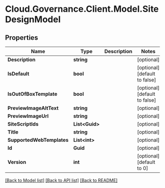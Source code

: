 # Cloud.Governance.Client.Model.SiteDesignModel
## Properties

Name | Type | Description | Notes
------------ | ------------- | ------------- | -------------
**Description** | **string** |  | [optional] 
**IsDefault** | **bool** |  | [optional] [default to false]
**IsOutOfBoxTemplate** | **bool** |  | [optional] [default to false]
**PreviewImageAltText** | **string** |  | [optional] 
**PreviewImageUrl** | **string** |  | [optional] 
**SiteScriptIds** | **List&lt;Guid&gt;** |  | [optional] 
**Title** | **string** |  | [optional] 
**SupportedWebTemplates** | **List&lt;int&gt;** |  | [optional] 
**Id** | **Guid** |  | [optional] 
**Version** | **int** |  | [optional] [default to 0]

[[Back to Model list]](../README.md#documentation-for-models) [[Back to API list]](../README.md#documentation-for-api-endpoints) [[Back to README]](../README.md)

